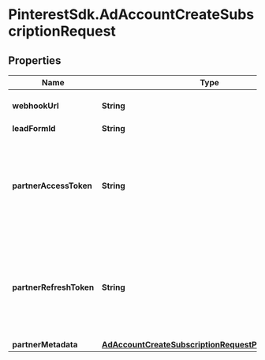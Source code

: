 # PinterestSdk.AdAccountCreateSubscriptionRequest

## Properties

Name | Type | Description | Notes
------------ | ------------- | ------------- | -------------
**webhookUrl** | **String** | Standard HTTPS webhook URL. | 
**leadFormId** | **String** | Lead form ID. | [optional] 
**partnerAccessToken** | **String** | Partner access token. Only for clients that requires authentication. We recommend to avoid this param. | [optional] 
**partnerRefreshToken** | **String** | Partner refresh token. Only for clients that requires authentication. We recommend to avoid this param. | [optional] 
**partnerMetadata** | [**AdAccountCreateSubscriptionRequestPartnerMetadata**](AdAccountCreateSubscriptionRequestPartnerMetadata.md) |  | [optional] 


